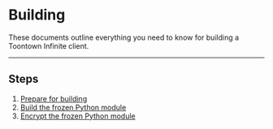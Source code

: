 Building
========
These documents outline everything you need to know for building a Toontown Infinite client.

- - -

## Steps ##

1. [Prepare for building](prepare-client.md)
2. [Build the frozen Python module](build-client.md)
3. [Encrypt the frozen Python module](encrypt-client.md)
